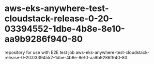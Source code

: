 # aws-eks-anywhere-test-cloudstack-release-0-20-03394552-1dbe-4b8e-8e10-aa9b9286f940-80
repository for use with E2E test job aws-eks-anywhere-test-cloudstack-release-0-20:03394552-1dbe-4b8e-8e10-aa9b9286f940-80

